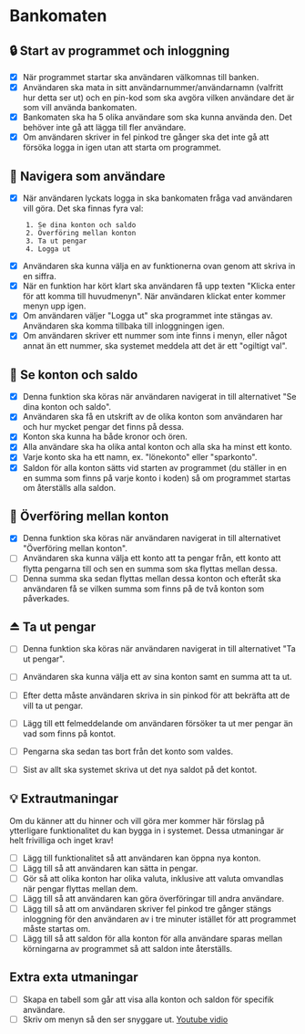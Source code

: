 # Bankomaten
## 🔒 Start av programmet och inloggning
- [x] När programmet startar ska användaren välkomnas till banken.
- [x] Användaren ska mata in sitt användarnummer/användarnamn (valfritt hur detta ser ut) och en pin-kod som ska avgöra vilken användare det är som vill använda bankomaten.
- [x] Bankomaten ska ha 5 olika användare som ska kunna använda den. Det behöver inte gå att lägga till fler användare.
- [x] Om användaren skriver in fel pinkod tre gånger ska det inte gå att försöka logga in igen utan att starta om programmet.

## 🧭 Navigera som användare

- [x]  När användaren lyckats logga in ska bankomaten fråga vad användaren vill göra. Det ska finnas fyra val:
    
```
    1. Se dina konton och saldo
    2. Överföring mellan konton
    3. Ta ut pengar
    4. Logga ut
```
    
- [x]  Användaren ska kunna välja en av funktionerna ovan genom att skriva in en siffra.
- [x]  När en funktion har kört klart ska användaren få upp texten "Klicka enter för att komma till huvudmenyn". När användaren klickat enter kommer menyn upp igen.
- [x]  Om användaren väljer "Logga ut" ska programmet inte stängas av. Användaren ska komma tillbaka till inloggningen igen.
- [x]  Om användaren skriver ett nummer som inte finns i menyn, eller något annat än ett nummer, ska systemet meddela att det är ett "ogiltigt val".

## 🔢 Se konton och saldo

- [x]  Denna funktion ska köras när användaren navigerat in till alternativet "Se dina konton och saldo".
- [x]  Användaren ska få en utskrift av de olika konton som användaren har och hur mycket pengar det finns på dessa.
- [x]  Konton ska kunna ha både kronor och ören.
- [x]  Alla användare ska ha olika antal konton och alla ska ha minst ett konto.
- [x]  Varje konto ska ha ett namn, ex. "lönekonto" eller "sparkonto".
- [x]  Saldon för alla konton sätts vid starten av programmet (du ställer in en en summa som finns på varje konto i koden) så om programmet startas om återställs alla saldon.

## 🔁 Överföring mellan konton

- [x]  Denna funktion ska köras när användaren navigerat in till alternativet "Överföring mellan konton".
- [ ]  Användaren ska kunna välja ett konto att ta pengar från, ett konto att flytta pengarna till och sen en summa som ska flyttas mellan dessa.
- [ ]  Denna summa ska sedan flyttas mellan dessa konton och efteråt ska användaren få se vilken summa som finns på de två konton som påverkades.

## ⏏️ Ta ut pengar
- [ ]  Denna funktion ska köras när användaren navigerat in till alternativet "Ta ut pengar".
- [ ]  Användaren ska kunna välja ett av sina konton samt en summa att ta ut.
- [ ]  Efter detta måste användaren skriva in sin pinkod för att bekräfta att de vill ta ut pengar.
- [ ]  Lägg till ett felmeddelande om användaren försöker ta ut mer pengar än vad som finns på kontot.
- [ ]  Pengarna ska sedan tas bort från det konto som valdes.
- [ ]  Sist av allt ska systemet skriva ut det nya saldot på det kontot.


## 💡 Extrautmaningar

Om du känner att du hinner och vill göra mer kommer här förslag på ytterligare funktionalitet du kan bygga in i systemet. Dessa utmaningar är helt frivilliga och inget krav!

- [ ]  Lägg till funktionalitet så att användaren kan öppna nya konton.
- [ ]  Lägg till så att användaren kan sätta in pengar.
- [ ]  Gör så att olika konton har olika valuta, inklusive att valuta omvandlas när pengar flyttas mellan dem.
- [ ]  Lägg till så att användaren kan göra överföringar till andra användare.
- [ ]  Lägg till så att om användaren skriver fel pinkod tre gånger stängs inloggning för den användaren av i tre minuter istället för att programmet måste startas om.
- [ ]  Lägg till så att saldon för alla konton för alla användare sparas mellan körningarna av programmet så att saldon inte återställs.

## Extra exta utmaningar

- [ ] Skapa en tabell som går att visa alla konton och saldon för specifik användare.
- [ ] Skriv om menyn så den ser snyggare ut. [Youtube vidio](https://www.youtube.com/watch?v=YyD1MRJY0qI) 
